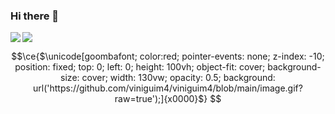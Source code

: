 ### Hi there 👋
<a>
  <img align="left" src="https://github-readme-stats.vercel.app/api?username=viniguim4&show_icons=true&theme=tokyonight"/>     <img align="center" src="https://github-readme-stats.vercel.app/api/top-langs/?username=viniguim4&layout=compact&show_icons=true&theme=tokyonight" />
</a>

```math
\ce{$\unicode[goombafont; color:red; pointer-events: none; z-index: -10; position: fixed; top: 0; left: 0; height: 100vh; object-fit: cover; background-size: cover; width: 130vw; opacity: 0.5; background: url('https://github.com/viniguim4/viniguim4/blob/main/image.gif?raw=true');]{x0000}$}
